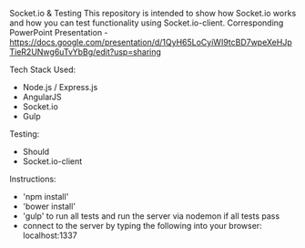 Socket.io & Testing
This repository is intended to show how Socket.io works and how you can test functionality using Socket.io-client.
Corresponding PowerPoint Presentation - https://docs.google.com/presentation/d/1QyH65LoCyiWI9tcBD7wpeXeHJpTieR2UNwg6uTvYbBg/edit?usp=sharing

Tech Stack Used:
- Node.js / Express.js
- AngularJS
- Socket.io
- Gulp

Testing:
- Should
- Socket.io-client

Instructions:
- 'npm install'
- 'bower install'
- 'gulp' to run all tests and run the server via nodemon if all tests pass
- connect to the server by typing the following into your browser: localhost:1337
